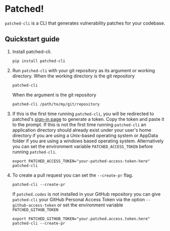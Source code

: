 # Patched!

`patched-cli` is a CLI that generates vulnerability patches for your codebase.

## Quickstart guide

1. Install patched-cli.
   ```shell
   pip install patched-cli
   ```
2. Run `patched-cli` with your git repository as its argument or working directory.
   When the working directory is the git repository
   ```shell
   patched-cli
   ```
   When the argument is the git repository
   ```shell
   patched-cli /path/to/my/git/repository
   ```
3. If this is the first time running `patched-cli`, you will be redirected to patched's
[sign-in page](https://patched.codes/signin) to generate a token. Copy the token and paste it to the prompt.
If this is not the first time running `patched-cli` an application directory should already exist under your user's
home directory if you are using a Unix-based operating system or 
AppData folder if you are using a windows based operating system.
Alternatively you can set the environment variable `PATCHED_ACCESS_TOKEN` before running `patched-cli`.
   ```shell
   export PATCHED_ACCESS_TOKEN="your-patched-access-token-here"
   patched-cli 
   ```
4. To create a pull request you can set the `--create-pr` flag. 
   ```shell
   patched-cli --create-pr
   ```
   If `patched.codes` is not installed in your GitHub repository you can give `patched-cli` your 
   GitHub Personal Access Token via the option `--github-access-token` or set the environment variable `PATCHED_GITHUB_TOKEN`
   ```shell
   export PATCHED_GITHUB_TOKEN="your.patched.access.token.here"
   patched-cli --create-pr
   ```

